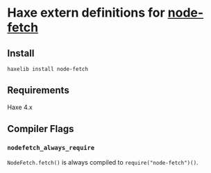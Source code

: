 # Haxe extern definitions for [node-fetch](https://www.npmjs.com/package/node-fetch)

## Install

```
haxelib install node-fetch
```

## Requirements

Haxe 4.x

## Compiler Flags

### `nodefetch_always_require`

`NodeFetch.fetch()` is always compiled to `require("node-fetch")()`.